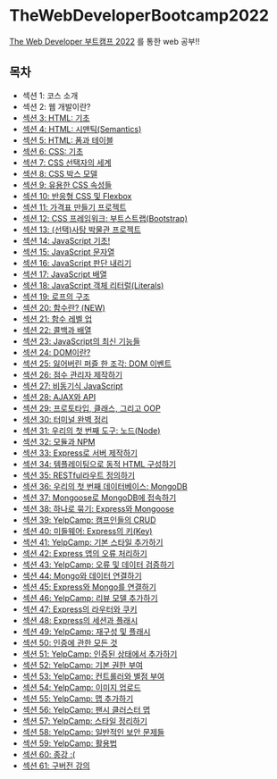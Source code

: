 # TheWebDeveloperBootcamp2022

<a href="https://www.udemy.com/course/the-web-developer-bootcamp-2021-korea/">The Web Developer 부트캠프 2022</a> 를 통한 web 공부!!

## 목차
<ul>
    <li>섹션 1: 코스 소개</li>
    <li>섹션 2: 웹 개발이란?</li>
    <li><a href="https://github.com/songsurl00/TheWebDeveloperBootcamp2022/tree/main/03_HTML_Intro">섹션 3: HTML: 기초</a></li>
    <li><a href="https://github.com/songsurl00/TheWebDeveloperBootcamp2022/tree/main/04_HTML_Semantics">섹션 4: HTML: 시맨틱(Semantics)</li>
    <li><a href="https://github.com/songsurl00/TheWebDeveloperBootcamp2022/tree/main/05_HTML_Form & Table">섹션 5: HTML: 폼과 테이블</li>
    <li><a href="https://github.com/songsurl00/TheWebDeveloperBootcamp2022/tree/main/06_CSS_Intro">섹션 6: CSS: 기초</li>
    <li><a href="https://github.com/songsurl00/TheWebDeveloperBootcamp2022/tree/main/07_CSS_Selectors">섹션 7: CSS 선택자의 세계</li>
    <li><a href="https://github.com/songsurl00/TheWebDeveloperBootcamp2022/tree/main/08_CSS_BoxModel & Units">섹션 8: CSS 박스 모델</li>
    <li><a href="https://github.com/songsurl00/TheWebDeveloperBootcamp2022/tree/main/09_CSS_Other Properties">섹션 9: 유용한 CSS 속성들</li>
    <li><a href="https://github.com/songsurl00/TheWebDeveloperBootcamp2022/tree/main/10_CSS_Flexbox%20%26%20Responsive">섹션 10: 반응형 CSS 및 Flexbox</li>
    <li><a href="https://github.com/songsurl00/TheWebDeveloperBootcamp2022/tree/main/Project/PriceTable">섹션 11: 가격표 만들기 프로젝트</li>
    <li><a href="https://github.com/songsurl00/TheWebDeveloperBootcamp2022/tree/main/12_CSS_Bootstrap">섹션 12: CSS 프레임워크: 부트스트랩(Bootstrap)</li>
    <li><a href="https://github.com/songsurl00/TheWebDeveloperBootcamp2022/tree/main/Project/Museum_Of_Candy">섹션 13: (선택)사탕 박물관 프로젝트</li>
    <li><a href="https://github.com/songsurl00/TheWebDeveloperBootcamp2022/tree/main/14_JS_Basics">섹션 14: JavaScript 기초!</li>
    <li><a href="https://github.com/songsurl00/TheWebDeveloperBootcamp2022/tree/main/15_JS_String">섹션 15: JavaScript 문자열</li>
    <li><a href="https://github.com/songsurl00/TheWebDeveloperBootcamp2022/tree/main/16_JS_Boolean%20Logic">섹션 16: JavaScript 판단 내리기</li>
    <li><a href="https://github.com/songsurl00/TheWebDeveloperBootcamp2022/tree/main/17_JS_Arrays">섹션 17: JavaScript 배열</li>
    <li><a href="https://github.com/songsurl00/TheWebDeveloperBootcamp2022/tree/main/18_JS_Objects">섹션 18: JavaScript 객체 리터럴(Literals)</li>
    <li><a href="https://github.com/songsurl00/TheWebDeveloperBootcamp2022/tree/main/19_JS_Loops">섹션 19: 로프의 구조</li>
    <li><a href="https://github.com/songsurl00/TheWebDeveloperBootcamp2022/tree/main/20_JS_Functions_Intro">섹션 20: 함수란? (NEW)</li>
    <li><a href="https://github.com/songsurl00/TheWebDeveloperBootcamp2022/tree/main/21_JS_More_Functions">섹션 21: 함수 레벨 업</li>
    <li><a href="https://github.com/songsurl00/TheWebDeveloperBootcamp2022/tree/main/22_JS_Callback_Methods">섹션 22: 콜백과 배열</li>
    <li><a href="https://github.com/songsurl00/TheWebDeveloperBootcamp2022/tree/main/23_JS_New_Features">섹션 23: JavaScript의 최신 기능들</li>
    <li><a href="https://github.com/songsurl00/TheWebDeveloperBootcamp2022/tree/main/24_DOM_Intro">섹션 24: DOM이란?</li>
    <li><a href="https://github.com/songsurl00/TheWebDeveloperBootcamp2022/tree/main/25_DOM_Events">섹션 25: 잃어버린 퍼즐 한 조각: DOM 이벤트</li>
    <li><a href="https://github.com/songsurl00/TheWebDeveloperBootcamp2022/tree/main/Project/ScoreKeeper">섹션 26: 점수 관리자 제작하기</a></li>
    <li><a href="https://github.com/songsurl00/TheWebDeveloperBootcamp2022/tree/main/27_JS_Async">섹션 27: 비동기식 JavaScript</a></li>
    <li><a href="https://github.com/songsurl00/TheWebDeveloperBootcamp2022/tree/main/28_JS_AJAX%20%26%20API">섹션 28: AJAX와 API</a></li>
    <li><a href="https://github.com/songsurl00/TheWebDeveloperBootcamp2022/tree/main/29_JS_OOP">섹션 29: 프로토타입, 클래스, 그리고 OOP</a></li>
    <li><a href="https://github.com/songsurl00/TheWebDeveloperBootcamp2022/tree/main/30_Terminal">섹션 30: 터미널 완벽 정리</a></li>
    <li><a href="https://github.com/songsurl00/TheWebDeveloperBootcamp2022/tree/main/31_Node_Intro">섹션 31: 우리의 첫 번째 도구: 노드(Node)</a></li>
    <li><a href="https://github.com/songsurl00/TheWebDeveloperBootcamp2022/tree/main/32_Node_Modules%20%26%20NPM">섹션 32: 모듈과 NPM</a></li>
    <li><a href="https://github.com/songsurl00/TheWebDeveloperBootcamp2022/tree/main/33_Express_Intro/FirstApp">섹션 33: Express로 서버 제작하기</a></li>
    <li><a href="">섹션 34: 템플레이팅으로 동적 HTML 구성하기</a></li>
    <li><a href="">섹션 35: RESTful라우트 정의하기</a></li>
    <li><a href="">섹션 36: 우리의 첫 번째 데이터베이스: MongoDB</a></li>
    <li><a href="">섹션 37: Mongoose로 MongoDB에 접속하기</a></li>
    <li><a href="">섹션 38: 하나로 묶기: Express와 Mongoose</a></li>
    <li><a href="">섹션 39: YelpCamp: 캠프인들의 CRUD</a></li>
    <li><a href="">섹션 40: 미들웨어: Express의 키(Key)</a></li>
    <li><a href="">섹션 41: YelpCamp: 기본 스타일 추가하기</a></li>
    <li><a href="">섹션 42: Express 앱의 오류 처리하기</a></li>
    <li><a href="">섹션 43: YelpCamp: 오류 및 데이터 검증하기</a></li>
    <li><a href="">섹션 44: Mongo와 데이터 연결하기</a></li>
    <li><a href="">섹션 45: Express와 Mongo를 연결하기</a></li>
    <li><a href="">섹션 46: YelpCamp: 리뷰 모델 추가하기</a></li>
    <li><a href="">섹션 47: Express의 라우터와 쿠키</a></li>
    <li><a href="">섹션 48: Express의 세션과 플래시</a></li>
    <li><a href="">섹션 49: YelpCamp: 재구성 및 플래시</a></li>
    <li><a href="">섹션 50: 인증에 관한 모든 것</a></li>
    <li><a href="">섹션 51: YelpCamp: 인증된 상태에서 추가하기</a></li>
    <li><a href="">섹션 52: YelpCamp: 기본 권한 부여</a></li>
    <li><a href="">섹션 53: YelpCamp: 컨트롤러와 별점 부여</a></li>
    <li><a href="">섹션 54: YelpCamp: 이미지 업로드</a></li>
    <li><a href="">섹션 55: YelpCamp: 맵 추가하기</a></li>
    <li><a href="">섹션 56: YelpCamp: 팬시 클러스터 맵</a></li>
    <li><a href="">섹션 57: YelpCamp: 스타일 정리하기</a></li>
    <li><a href="">섹션 58: YelpCamp: 일반적인 보안 문제들</a></li>
    <li><a href="">섹션 59: YelpCamp: 활용법</a></li>
    <li><a href="">섹션 60: 종강 :(</a></li>
    <li><a href="">섹션 61: 구버전 강의</a></li>
</ul>

